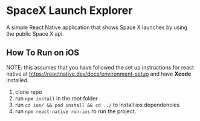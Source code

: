 # SpaceX Launch Explorer
A simple React Native application that shows Space X launches by using the public Space X api. 


## How To Run on iOS
NOTE: this assumes that you have followed the set up instructions for react native at https://reactnative.dev/docs/environment-setup and have **Xcode** installed.
1. clone repo
2. run `npm install` in the root folder
3. run `cd ios/ && pod install && cd ../` to install ios dependencies
4. run `npm react-native run-ios` ro run the project.
